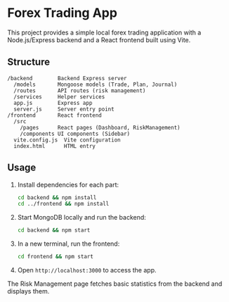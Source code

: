 # Forex Trading App

This project provides a simple local forex trading application with a Node.js/Express backend and a React frontend built using Vite.

## Structure

```
/backend        Backend Express server
  /models       Mongoose models (Trade, Plan, Journal)
  /routes       API routes (risk management)
  /services     Helper services
  app.js        Express app
  server.js     Server entry point
/frontend       React frontend
  /src
    /pages      React pages (Dashboard, RiskManagement)
    /components UI components (Sidebar)
  vite.config.js  Vite configuration
  index.html      HTML entry
```

## Usage

1. Install dependencies for each part:
   ```bash
   cd backend && npm install
   cd ../frontend && npm install
   ```
2. Start MongoDB locally and run the backend:
   ```bash
   cd backend && npm start
   ```
3. In a new terminal, run the frontend:
   ```bash
   cd frontend && npm start
   ```
4. Open `http://localhost:3000` to access the app.

The Risk Management page fetches basic statistics from the backend and displays them.
